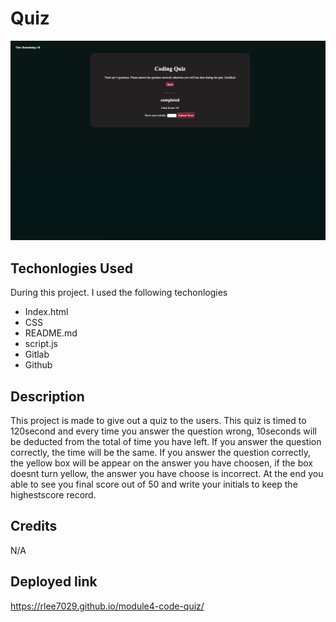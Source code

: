 # Quiz

![site](./assets/css/images/IMG1.jpeg)

## Techonlogies Used
During this project. I used the following techonlogies 
- Index.html 
- CSS 
- README.md 
- script.js
- Gitlab 
- Github

## Description
 This project is made to give out a quiz to the users. This quiz is timed to 120second and every time you answer the question wrong, 10seconds will be deducted from the total of time you have left. If you answer the question correctly, the time will be the same. If you answer the question correctly, the yellow box will be appear on the answer you have choosen, if the box doesnt turn yellow, the answer you have choose is incorrect. At the end you able to see you final score out of 50 and write your initials to keep the highestscore record. 

## Credits
N/A

## Deployed link
https://rlee7029.github.io/module4-code-quiz/